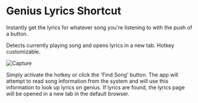 # Genius Lyrics Shortcut

Instantly get the lyrics for whatever song you're listening to with the push of a button.

Detects currently playing song and opens lyrics in a new tab. Hotkey customizable.
 
![Capture](https://user-images.githubusercontent.com/60619443/204061200-161fd3cd-ebf2-4331-bb45-396372b62cc4.PNG)

Simply activate the hotkey or click the 'Find Song' button. The app will attempt to read song information from the system and will use this information
to look up lyrics on genius. If lyrics are found, the lyrics page will be opened in a new tab in the default browser.
